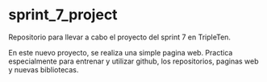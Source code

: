 # sprint_7_project
Repositorio para llevar a cabo el proyecto del sprint 7 en TripleTen.

En este nuevo proyecto, se realiza una simple pagina web. Practica especialmente para entrenar y utilizar github, los repositorios, paginas web y nuevas bibliotecas.